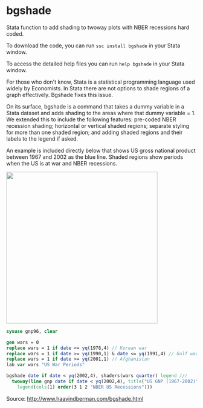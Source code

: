 # bgshade
Stata function to add shading to twoway plots with NBER recessions hard coded.

To download the code, you can run `ssc install bgshade` in your Stata window.

To access the detailed help files you can run `help bgshade` in your Stata window.

For those who don't know, Stata is a statistical programming language used widely by Economists. In Stata there are not options to shade regions of a graph effectively. Bgshade fixes this issue.

On its surface, bgshade is a command that takes a dummy variable in a Stata dataset and adds shading to the areas where that dummy variable = 1. We extended this to include the following features: pre-coded NBER recession shading; horizontal or vertical shaded regions; separate styling for more than one shaded region; and adding shaded regions and their labels to the legend if asked.

An example is included directly below that shows US gross national product between 1967 and 2002 as the blue line. Shaded regions show periods when the US is at war and NBER recessions.

<img src = "http://www.haavindberman.com/Public/bgshade/wars.png" width=400 >

```Stata
sysuse gnp96, clear

gen wars = 0
replace wars = 1 if date <= yq(1978,4) // Korean war
replace wars = 1 if date >= yq(1990,1) & date <= yq(1991,4) // Gulf war
replace wars = 1 if date >= yq(2001,1) // Afghanistan
lab var wars "US War Periods"

bgshade date if date < yq(2002,4), shaders(wars quarter) legend ///
  twoway(line gnp date if date < yq(2002,4), title("US GNP (1967-2002)") lcolor(navy) ///
    legend(cols(1) order(3 1 2 "NBER US Recessions")))
```
Source: http://www.haavindberman.com/bgshade.html
